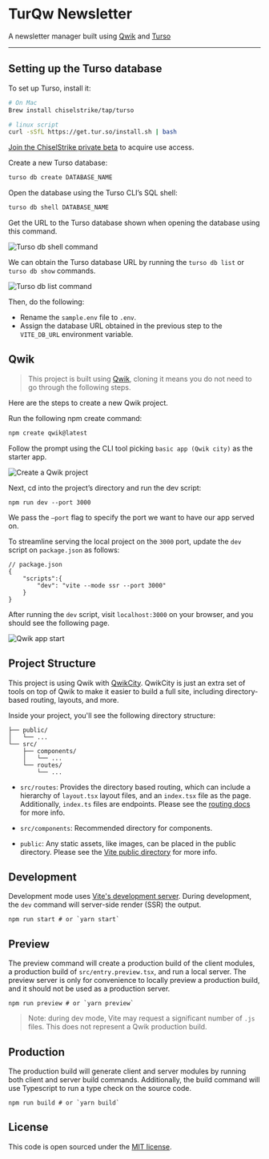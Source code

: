 # TurQw Newsletter

A newsletter manager built using [Qwik](https://qwik.builder.io/) and
[Turso](https://chiselstrike.com)

---

## Setting up the Turso database

To set up Turso, install it:
```bash
# On Mac
Brew install chiselstrike/tap/turso

# linux script
curl -sSfL https://get.tur.so/install.sh | bash
```

[Join the ChiselStrike private beta](https://chiselstrike.com) to acquire
use access.

Create a new Turso database:

```sh
turso db create DATABASE_NAME
```

Open the database using the Turso CLI’s SQL shell:

```sh
turso db shell DATABASE_NAME
```

Get the URL to the Turso database shown when opening the database using
this command.

![Turso db shell command](https://res.cloudinary.com/djx5h4cjt/image/upload/v1678192236/chiselstrike-assets/Turso_edge_db_url_-_db_shell_command.jpg)

We can obtain the Turso database URL by running the `turso db list` or
`turso db show` commands.

![Turso db list command](https://res.cloudinary.com/djx5h4cjt/image/upload/v1678192235/chiselstrike-assets/Turso_edge_db_url_-_db_list_command.jpg)

Then, do the following:
- Rename the `sample.env` file to `.env`.
- Assign the database URL obtained in the previous step to the `VITE_DB_URL`
environment variable.

## Qwik

> This project is built using [Qwik](https://qwik.builder.io/), cloning it means you do not need to go through the following steps.

Here are the steps to create a new Qwik project.

Run the following npm create command:

```sh
npm create qwik@latest
```

Follow the prompt using the CLI tool picking `basic app (Qwik city)` as the starter app.

![Create a Qwik project](https://res.cloudinary.com/djx5h4cjt/image/upload/v1678261529/chiselstrike-assets/1-creating-a-qwik-project.gif)

Next, cd into the project’s directory and run the dev script:

```
npm run dev --port 3000
```

We pass the `—port` flag to specify the port we want to have our app served on.

To streamline serving the local project on the `3000` port, update the `dev` script on `package.json` as follows:

```
// package.json
{
    "scripts":{
        "dev": "vite --mode ssr --port 3000"
    }
}
```

After running the `dev` script, visit `localhost:3000` on your browser, and you should see the following page.

![Qwik app start](https://res.cloudinary.com/djx5h4cjt/image/upload/v1678261662/chiselstrike-assets/2-Qwik-app-start.png)

## Project Structure

This project is using Qwik with
[QwikCity](https://qwik.builder.io/qwikcity/overview/). QwikCity is just an
extra set of tools on top of Qwik to make it easier to build a full site,
including directory-based routing, layouts, and more.

Inside your project, you'll see the following directory structure:

```
├── public/
│   └── ...
└── src/
    ├── components/
    │   └── ...
    └── routes/
        └── ...
```

- `src/routes`: Provides the directory based routing, which can include a
  hierarchy of `layout.tsx` layout files, and an `index.tsx` file as the page.
  Additionally, `index.ts` files are endpoints. Please see the [routing
  docs](https://qwik.builder.io/qwikcity/routing/overview/) for more info.

- `src/components`: Recommended directory for components.

- `public`: Any static assets, like images, can be placed in the public
  directory. Please see the [Vite public
  directory](https://vitejs.dev/guide/assets.html#the-public-directory) for more
  info.

## Development

Development mode uses [Vite's development server](https://vitejs.dev/). During
development, the `dev` command will server-side render (SSR) the output.

```shell
npm run start # or `yarn start`
```

## Preview

The preview command will create a production build of the client modules, a
production build of `src/entry.preview.tsx`, and run a local server. The preview
server is only for convenience to locally preview a production build, and it
should not be used as a production server.

```shell
npm run preview # or `yarn preview`
```

> Note: during dev mode, Vite may request a significant number of `.js` files.
> This does not represent a Qwik production build.

## Production

The production build will generate client and server modules by running both
client and server build commands. Additionally, the build command will use
Typescript to run a type check on the source code.

```shell
npm run build # or `yarn build`
```

## License

This code is open sourced under the [MIT
license](https://en.wikipedia.org/wiki/MIT_License).

